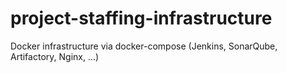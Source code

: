 # project-staffing-infrastructure
Docker infrastructure via docker-compose (Jenkins, SonarQube, Artifactory, Nginx, ...)
